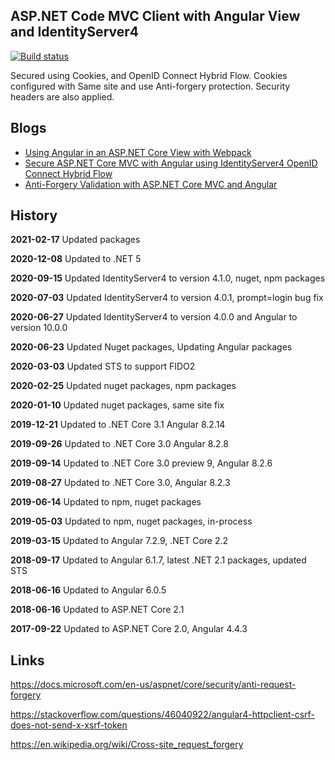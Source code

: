 ## ASP.NET Code MVC Client with Angular View and IdentityServer4 

[![Build status](https://ci.appveyor.com/api/projects/status/wkt4bkxgocxhetqn?svg=true)](https://ci.appveyor.com/project/damienbod/aspnetcoremvcangular)

Secured using Cookies, and OpenID Connect Hybrid Flow. Cookies configured with Same site and use Anti-forgery protection. Security headers are also applied.

## Blogs

<ul>
	<li><a href="https://damienbod.com/2017/05/02/using-angular-in-an-asp-net-core-view-with-webpack/">Using Angular in an ASP.NET Core View with Webpack</a></li>
	<li><a href="https://damienbod.com/2017/05/06/secure-asp-net-core-mvc-with-angular-using-identityserver4-openid-connect-hybrid-flow/">Secure ASP.NET Core MVC with Angular using IdentityServer4 OpenID Connect Hybrid Flow</a></li>
	<li><a href="https://damienbod.com/2017/05/09/anti-forgery-validation-with-asp-net-core-mvc-and-angular/">Anti-Forgery Validation with ASP.NET Core MVC and Angular</a></li>

</ul>

## History

<strong>2021-02-17</strong> Updated packages

<strong>2020-12-08</strong> Updated to .NET 5

<strong>2020-09-15</strong> Updated IdentityServer4 to version 4.1.0, nuget, npm packages

<strong>2020-07-03</strong> Updated IdentityServer4 to version 4.0.1, prompt=login bug fix

<strong>2020-06-27</strong> Updated IdentityServer4 to version 4.0.0 and Angular to version 10.0.0

<strong>2020-06-23</strong> Updated Nuget packages, Updating Angular packages

<strong>2020-03-03</strong> Updated STS to support FIDO2

<strong>2020-02-25</strong> Updated nuget packages, npm packages

<strong>2020-01-10</strong> Updated nuget packages, same site fix

<strong>2019-12-21</strong> Updated to .NET Core 3.1 Angular 8.2.14

<strong>2019-09-26</strong> Updated to .NET Core 3.0 Angular 8.2.8

<strong>2019-09-14</strong> Updated to .NET Core 3.0 preview 9, Angular 8.2.6

<strong>2019-08-27</strong> Updated to .NET Core 3.0, Angular 8.2.3

<strong>2019-06-14</strong> Updated to npm, nuget packages

<strong>2019-05-03</strong> Updated to npm, nuget packages, in-process

<strong>2019-03-15</strong> Updated to Angular 7.2.9,  .NET Core 2.2

<strong>2018-09-17</strong> Updated to Angular 6.1.7, latest .NET 2.1 packages, updated STS

<strong>2018-06-16</strong> Updated to Angular 6.0.5

<strong>2018-06-16</strong> Updated to ASP.NET Core 2.1

<strong>2017-09-22</strong> Updated to ASP.NET Core 2.0, Angular 4.4.3


 ## Links 

https://docs.microsoft.com/en-us/aspnet/core/security/anti-request-forgery

https://stackoverflow.com/questions/46040922/angular4-httpclient-csrf-does-not-send-x-xsrf-token

https://en.wikipedia.org/wiki/Cross-site_request_forgery

